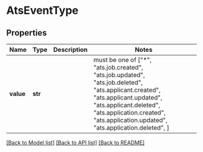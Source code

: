 # AtsEventType


## Properties
Name | Type | Description | Notes
------------ | ------------- | ------------- | -------------
**value** | **str** |  |  must be one of ["*", "ats.job.created", "ats.job.updated", "ats.job.deleted", "ats.applicant.created", "ats.applicant.updated", "ats.applicant.deleted", "ats.application.created", "ats.application.updated", "ats.application.deleted", ]

[[Back to Model list]](../../README.md#documentation-for-models) [[Back to API list]](../../README.md#documentation-for-api-endpoints) [[Back to README]](../../README.md)


